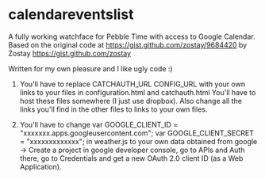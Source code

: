 # calendareventslist
A fully working watchface for Pebble Time with access to Google Calendar.
Based on the original code at https://gist.github.com/zostay/9684420 by Zostay https://gist.github.com/zostay

Written for my own pleasure and I like ugly code :)

1. You'll have to replace 
CATCHAUTH_URL
CONFIG_URL
with your own links to your files in configuration.html and catchauth.html
You'll have to host these files somewhere (I just use dropbox).
Also change all the links you'll find in the other files to links to your own files.

2. You'll have to change
var GOOGLE_CLIENT_ID = "xxxxxxx.apps.googleusercontent.com";
var GOOGLE_CLIENT_SECRET = "xxxxxxxxxxxxx"; 
in weather.js
to your own data obtained from google ->
Create a project in google developer console, go to APIs and Auth there,
go to Credentials and get a new OAuth 2.0 client ID (as a Web Application).
